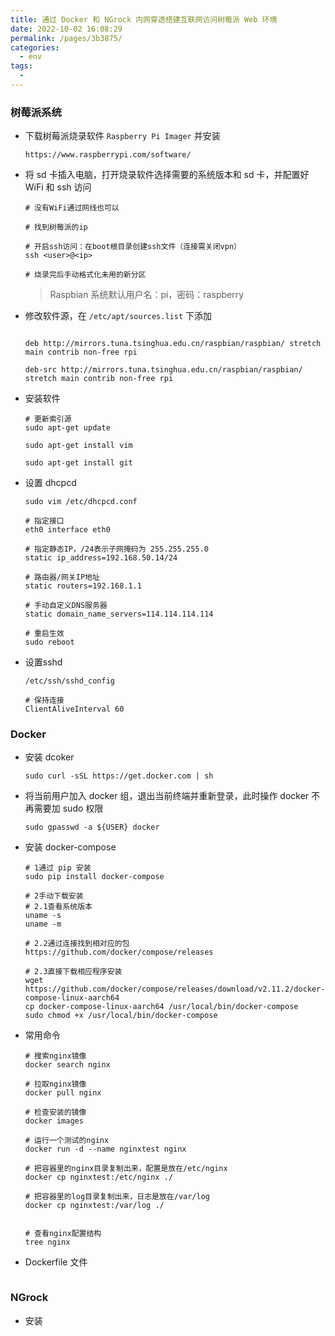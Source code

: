 ```yaml
---
title: 通过 Docker 和 NGrock 内网穿透搭建互联网访问树莓派 Web 环境
date: 2022-10-02 16:08:29
permalink: /pages/3b3875/
categories:
  - env
tags:
  -
---
```


### 树莓派系统
- 下载树莓派烧录软件 `Raspberry Pi Imager` 并安装
  ```
  https://www.raspberrypi.com/software/
  ```

- 将 sd 卡插入电脑，打开烧录软件选择需要的系统版本和 sd 卡，并配置好 WiFi 和 ssh 访问
  ```
  # 没有WiFi通过网线也可以

  # 找到树莓派的ip

  # 开启ssh访问：在boot根目录创建ssh文件（连接需关闭vpn）
  ssh <user>@<ip>

  # 烧录完后手动格式化未用的新分区
  ```
  
  > Raspbian 系统默认用户名：pi，密码：raspberry

- 修改软件源，在 `/etc/apt/sources.list` 下添加
  ```

  deb http://mirrors.tuna.tsinghua.edu.cn/raspbian/raspbian/ stretch main contrib non-free rpi

  deb-src http://mirrors.tuna.tsinghua.edu.cn/raspbian/raspbian/ stretch main contrib non-free rpi
  ```

- 安装软件
  ```
  # 更新索引源
  sudo apt-get update

  sudo apt-get install vim

  sudo apt-get install git

  ```

- 设置 dhcpcd
  ```
  sudo vim /etc/dhcpcd.conf

  # 指定接口 
  eth0 interface eth0

  # 指定静态IP，/24表示子网掩码为 255.255.255.0
  static ip_address=192.168.50.14/24

  # 路由器/网关IP地址
  static routers=192.168.1.1

  # 手动自定义DNS服务器
  static domain_name_servers=114.114.114.114

  # 重启生效
  sudo reboot
  ```

- 设置sshd
  ```
  /etc/ssh/sshd_config

  # 保持连接
  ClientAliveInterval 60
  ```

### Docker
- 安装 dcoker
  ```
  sudo curl -sSL https://get.docker.com | sh
  ```

- 将当前用户加入 docker 组，退出当前终端并重新登录，此时操作 docker 不再需要加 sudo 权限
  ```
  sudo gpasswd -a ${USER} docker
  ```
- 安装 docker-compose
  ```
  # 1通过 pip 安装
  sudo pip install docker-compose
  
  # 2手动下载安装
  # 2.1查看系统版本
  uname -s
  uname -m

  # 2.2通过连接找到相对应的包
  https://github.com/docker/compose/releases

  # 2.3直接下载相应程序安装
  wget https://github.com/docker/compose/releases/download/v2.11.2/docker-compose-linux-aarch64
  cp docker-compose-linux-aarch64 /usr/local/bin/docker-compose
  sudo chmod +x /usr/local/bin/docker-compose
  ```

- 常用命令
  ```
  # 搜索nginx镜像
  docker search nginx

  # 拉取nginx镜像
  docker pull nginx

  # 检查安装的镜像
  docker images

  # 运行一个测试的nginx
  docker run -d --name nginxtest nginx

  # 把容器里的nginx目录复制出来，配置是放在/etc/nginx
  docker cp nginxtest:/etc/nginx ./

  # 把容器里的log目录复制出来，日志是放在/var/log
  docker cp nginxtest:/var/log ./
  

  # 查看nginx配置结构
  tree nginx
  
  ```

- Dockerfile 文件
  ```
  
  ```

### NGrock
- 安装
  ```
  
  ```
